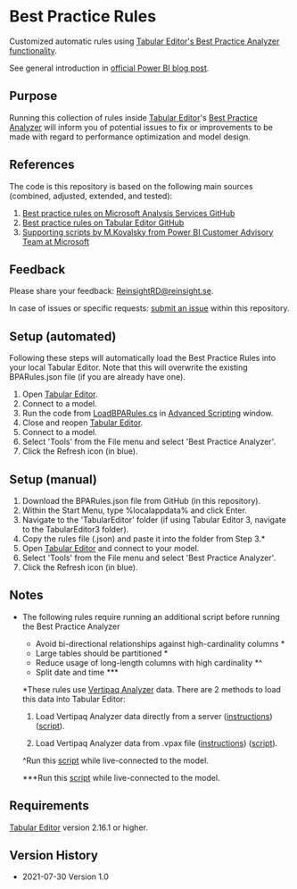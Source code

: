 # Best Practice Rules

Customized automatic rules using [Tabular Editor's Best Practice Analyzer functionality](https://docs.tabulareditor.com/Best-Practice-Analyzer.html "Best Practice Analyzer").

See general introduction in [official Power BI blog post](https://powerbi.microsoft.com/en-us/blog/best-practice-rules-to-improve-your-models-performance/ "PowerBI.com blog post").

## Purpose 

Running this collection of rules inside [Tabular Editor](https://tabulareditor.com/ "Tabular Editor")'s [Best Practice Analyzer](https://docs.tabulareditor.com/Best-Practice-Analyzer.html "Best Practice Analyzer") will inform you of potential issues to fix or improvements to be made with regard to performance optimization and model design.

## References 
The code is this repository is based on the following main sources (combined, adjusted, extended, and tested):
1. [Best practice rules on Microsoft Analysis Services GitHub](https://github.com/microsoft/Analysis-Services/tree/master/BestPracticeRules)
2. [Best practice rules on Tabular Editor GitHub](https://github.com/TabularEditor/BestPracticeRules)
3. [Supporting scripts by M.Kovalsky from Power BI Customer Advisory Team at Microsoft](https://github.com/m-kovalsky/Tabular)

## Feedback

Please share your feedback: ReinsightRD@reinsight.se.

In case of issues or specific requests: [submit an issue](https://github.com/Reinsight-SE/Tabular/issues "submit an issue") within this repository.

## Setup (automated)

Following these steps will automatically load the Best Practice Rules into your local Tabular Editor. Note that this will overwrite the existing BPARules.json file (if you are already have one).

1. Open [Tabular Editor](https://tabulareditor.com/ "Tabular Editor").
2. Connect to a model.
3. Run the code from [LoadBPARules.cs](https://github.com/Reinsight-SE/Tabular/raw/main/BestPractices/LoadBPARules.cs) in [Advanced Scripting](https://docs.tabulareditor.com/Advanced-Scripting.html "Advanced Scripting") window.
4. Close and reopen [Tabular Editor](https://tabulareditor.com/ "Tabular Editor").
5. Connect to a model.
6. Select 'Tools' from the File menu and select 'Best Practice Analyzer'.
7. Click the Refresh icon (in blue).

## Setup (manual)

1. Download the BPARules.json file from GitHub (in this repository).
2. Within the Start Menu, type %localappdata% and click Enter.
3. Navigate to the 'TabularEditor' folder (if using Tabular Editor 3, navigate to the TabularEditor3 folder).
4. Copy the rules file (.json) and paste it into the folder from Step 3.*
5. Open [Tabular Editor](https://tabulareditor.com/ "Tabular Editor") and connect to your model.
6. Select 'Tools' from the File menu and select 'Best Practice Analyzer'.
7. Click the Refresh icon (in blue).

## Notes

* The following rules require running an additional script before running the Best Practice Analyzer

  * Avoid bi-directional relationships against high-cardinality columns *
  * Large tables should be partitioned *
  * Reduce usage of long-length columns with high cardinality *^
  * Split date and time ***
  
  *These rules use [Vertipaq Analyzer](https://www.sqlbi.com/tools/vertipaq-analyzer/) data. There are 2 methods to load this data into Tabular Editor:
 
  1. Load Vertipaq Analyzer data directly from a server ([instructions](https://www.elegantbi.com/post/vertipaqintabulareditor)) ([script](https://github.com/m-kovalsky/Tabular/blob/master/VertipaqAnnotations.cs)).
  
  2. Load Vertipaq Analyzer data from .vpax file ([instructions](https://www.elegantbi.com/post/vpaxtotabulareditor)) ([script](https://github.com/m-kovalsky/Tabular/blob/master/VpaxToTabularEditor.cs)).
  
  ^Run this [script](https://github.com/m-kovalsky/Tabular/blob/master/BestPracticeRule_LongLengthColumns.cs "script") while live-connected to the model.
  
  ***Run this [script](https://github.com/m-kovalsky/Tabular/blob/master/BestPracticeRule_SplitDateAndTime.cs "script") while live-connected to the model.
  
## Requirements

[Tabular Editor](https://tabulareditor.com/ "Tabular Editor") version 2.16.1 or higher.

## Version History

* 2021-07-30 Version 1.0
